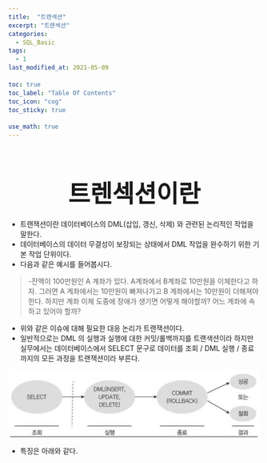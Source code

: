 ```yaml
---
title:  "트렌섹션"
excerpt: "트렌섹션"
categories:
  - SQL_Basic
tags:
  - 1
last_modified_at: 2021-05-09

toc: true
toc_label: "Table Of Contents"
toc_icon: "cog"
toc_sticky: true

use_math: true
---
```


<br>

# <center><font size="15">트렌섹션이란</font></center>

- 트랜잭션이란 데이터베이스의 DML(삽입, 갱신, 삭제) 와 관련된 논리적인 작업을 말한다.
- 데이터베이스의 데이터 무결성이 보장되는 상태에서 DML 작업을 완수하기 위한 기본 작업 단위이다.
- 다음과 같은 예시를 들어봅시다.

> -잔액이 100만원인 A 계좌가 있다. A계좌에서 B계좌로 10만원을 이체한다고  하자. 그러면 A 계좌에서는 10만원이 빠져나가고 B 계좌에서는 10만원이 더해져야한다. 하지만 계좌 이체 도중에 장애가 생기면 어떻게 해야할까? 어느 계좌에 속하고 있어야 할까?

- 위와 같은 이슈에 대해 필요한 대응 논리가 트랜잭션이다. 
- 일반적으로는 DML 의 실행과 실행에 대한 커밋/롤백까지를 트랜색션이라 하지만 실무에서는 데이터베이스에서 SELECT 문구로 데이터를 조회 / DML 실행 / 종료 까지의 모든 과정을 트랜잭션이라 부른다.

![png](/assets/images/SQL_Basic/11_1.png)

- 특징은 아래와 같다. 
